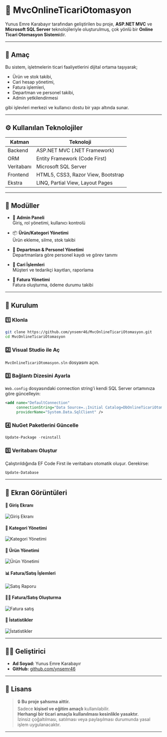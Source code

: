 
# 🧾 MvcOnlineTicariOtomasyon

Yunus Emre Karabayır tarafından geliştirilen bu proje, **ASP.NET MVC** ve **Microsoft SQL Server** teknolojileriyle oluşturulmuş, çok yönlü bir **Online Ticari Otomasyon Sistemi**dir.

---

## 🎯 Amaç

Bu sistem, işletmelerin ticari faaliyetlerini dijital ortama taşıyarak;

- Ürün ve stok takibi,
- Cari hesap yönetimi,
- Fatura işlemleri,
- Departman ve personel takibi,
- Admin yetkilendirmesi

gibi işlevleri merkezi ve kullanıcı dostu bir yapı altında sunar.

---

## ⚙️ Kullanılan Teknolojiler

| Katman     | Teknoloji                        |
|------------|----------------------------------|
| Backend    | ASP.NET MVC (.NET Framework)     |
| ORM        | Entity Framework (Code First)    |
| Veritabanı | Microsoft SQL Server             |
| Frontend   | HTML5, CSS3, Razor View, Bootstrap |
| Ekstra     | LINQ, Partial View, Layout Pages |

---

## 🧩 Modüller

- 🔐 **Admin Paneli**  
  Giriş, rol yönetimi, kullanıcı kontrolü

- 📦 **Ürün/Kategori Yönetimi**  
  Ürün ekleme, silme, stok takibi

- 🏢 **Departman & Personel Yönetimi**  
  Departmanlara göre personel kaydı ve görev tanımı

- 👥 **Cari İşlemleri**  
  Müşteri ve tedarikçi kayıtları, raporlama

- 🧾 **Fatura Yönetimi**  
  Fatura oluşturma, ödeme durumu takibi

---

## 🚀 Kurulum

### 1️⃣ Klonla

```bash
git clone https://github.com/ynsemr46/MvcOnlineTicariOtomasyon.git
cd MvcOnlineTicariOtomasyon
```

### 2️⃣ Visual Studio ile Aç

`MvcOnlineTicariOtomasyon.sln` dosyasını açın.

### 3️⃣ Bağlantı Dizesini Ayarla

`Web.config` dosyasındaki connection string'i kendi SQL Server ortamınıza göre güncelleyin:

```xml
<add name="DefaultConnection" 
     connectionString="Data Source=.;Initial Catalog=DbOnlineTicariOtomasyon;Integrated Security=True" 
     providerName="System.Data.SqlClient" />
```

### 4️⃣ NuGet Paketlerini Güncelle

```powershell
Update-Package -reinstall
```

### 5️⃣ Veritabanı Oluştur

Çalıştırıldığında EF Code First ile veritabanı otomatik oluşur. Gerekirse:

```powershell
Update-Database
```

---

## 📸 Ekran Görüntüleri

#### 🔐 Giriş Ekranı

![Giriş Ekranı](https://github.com/user-attachments/assets/d9d7a726-9554-4b67-891b-7a35b9053bae)

#### 📂 Kategori Yönetimi

![Kategori Yönetimi](https://github.com/user-attachments/assets/d1472947-7e9f-41e7-a1d1-eaa97076816f)

#### 🧾 Ürün Yönetimi

![Ürün Yönetimi](https://github.com/user-attachments/assets/9acfa433-d0b6-47b9-b5fe-894248dc02b3)

#### 📊 Fatura/Satış İşlemleri

![Satış Raporu](https://github.com/user-attachments/assets/a6a1fef1-b9b8-45e6-8d5c-7faf19dc00ca)

#### 🧑‍💼 Fatura/Satış Oluşturma

![Fatura satış](https://github.com/user-attachments/assets/6cf5a6f4-ead5-447b-8786-dc671b5110e7)

#### 👤 İstatistikler

![İstatistikler](https://github.com/user-attachments/assets/2698ac93-2916-40b6-a5b4-00d42c430316)

---


## 👨‍💻 Geliştirici

- **Ad Soyad:** Yunus Emre Karabayır  
- **GitHub:** [github.com/ynsemr46](https://github.com/ynsemr46)

---

## 📄 Lisans

> 🔒 **Bu proje şahsıma aittir.**  
> Sadece **kişisel ve eğitim amaçlı** kullanılabilir.  
> **Herhangi bir ticari amaçla kullanılması kesinlikle yasaktır.**  
> İzinsiz çoğaltılması, satılması veya paylaşılması durumunda yasal işlem uygulanacaktır.

---
